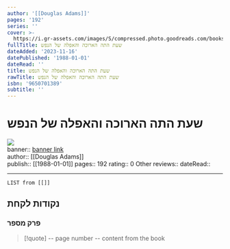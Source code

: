 ```yaml
---
author: '[[Douglas Adams]]'
pages: '192'
series: ''
cover: >-
  https://i.gr-assets.com/images/S/compressed.photo.goodreads.com/books/1220347701l/4513750.jpg
fullTitle: שעת התה הארוכה והאפלה של הנפש
dateAdded: '2023-11-16'
datePublished: '1988-01-01'
dateRead: ''
title: שעת התה הארוכה והאפלה של הנפש
rawTitle: שעת התה הארוכה והאפלה של הנפש
isbn: '9650701389'
subtitle: ''
---
```

# שעת התה הארוכה והאפלה של הנפש

![](https:&#x2F;&#x2F;i.gr-assets.com&#x2F;images&#x2F;S&#x2F;compressed.photo.goodreads.com&#x2F;books&#x2F;1220347701l&#x2F;4513750.jpg)  
banner:: [banner link](https:&#x2F;&#x2F;i.gr-assets.com&#x2F;images&#x2F;S&#x2F;compressed.photo.goodreads.com&#x2F;books&#x2F;1220347701l&#x2F;4513750.jpg)  
author:: [[Douglas Adams]]  
publish:: [[1988-01-01]]
pages:: 192
rating:: 0 
Other reviews:: 
dateRead:: 

<hr  style="clear:both"/>



```dataview
LIST from [[]]
```

## נקודות לקחת 

### פרק מספר
> [!quote] -- page number -- 
>  content from the book




```